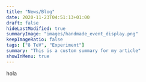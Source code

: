 ```yaml
---
title: "News/Blog"
date: 2020-11-23T04:51:13+01:00
draft: false
hideLastModified: true
summaryImage: "images/handmade_event_display.png"
keepImageRatio: false
tags: ["8 TeV", "Experiment"]
summary: "This is a custom summary for my article"
showInMenu: true
---
```


hola
